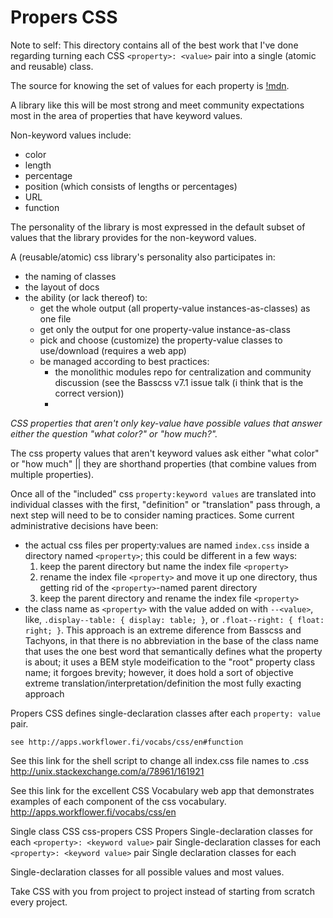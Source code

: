 # Propers CSS

Note to self: This directory contains all of the best work that I've done regarding turning each CSS `<property>: <value>` pair into a single (atomic and reusable) class.

The source for knowing the set of values for each property is [!mdn](https://duckduckgo.com/!mdn).

A library like this will be most strong and meet community expectations most in the area of properties that have keyword values.

Non-keyword values include:
- color
- length
- percentage
- position (which consists of lengths or percentages)
- URL
- function

The personality of the library is most expressed in the default subset of values that the library provides for the non-keyword values.

A (reusable/atomic) css library's personality also participates in:
- the naming of classes
- the layout of docs
- the ability (or lack thereof) to:
    + get the whole output (all property-value instances-as-classes) as one file
    + get only the output for one property-value instance-as-class
    + pick and choose (customize) the property-value classes to use/download (requires a web app)
    + be managed according to best practices:
        * the monolithic modules repo for centralization and community discussion (see the Basscss v7.1 issue talk (i think that is the correct version))
        *



*CSS properties that aren't only key-value have possible values that answer either the question "what color?" or "how much?".*

The css property values that aren't keyword values ask either "what color" or "how much" || they are shorthand properties (that combine values from multiple properties).

Once all of the "included" css `property:keyword values` are translated into individual classes with the first, "definition" or "translation" pass through, a next step will need to be to consider naming practices. Some current administrative decisions have been:
- the actual css files per property:values are named `index.css` inside a directory named `<property>`; this could be different in a few ways:
    1. keep the parent directory but name the index file `<property>`
    2. rename the index file `<property>` and move it up one directory, thus getting rid of the `<property>`-named parent directory
    3. keep the parent directory and rename the index file `<property>`
- the class name as `<property>` with the value added on with `--<value>`, like, `.display--table: { display: table; }`, or `.float--right: { float: right; }`. This approach is an extreme diference from Basscss and Tachyons, in that there is no abbreviation in the base of the class name that uses the one best word that semantically defines what the property is about; it uses a BEM style modeification to the "root" property class name; it forgoes brevity;  however, it does hold a sort of objective extreme translation/interpretation/definition the most fully exacting approach


Propers CSS defines single-declaration classes after each `property: value` pair.

    see http://apps.workflower.fi/vocabs/css/en#function


See this link for the shell script to change all index.css file names to
<parentDirectoryName>.css
    http://unix.stackexchange.com/a/78961/161921

See this link for the excellent CSS Vocabulary web app that demonstrates
examples of each component of the css vocabulary.
    http://apps.workflower.fi/vocabs/css/en



Single class CSS
css-propers
CSS Propers
Single-declaration classes for each `<property>: <keyword value>` pair
Single-declaration classes for each `<property>: <keyword value>` pair
Single declaration classes for each

Single-declaration classes for all possible <keyword> values and most <non-keyword> values.

Take CSS with you from project to project instead of starting from scratch every project.
